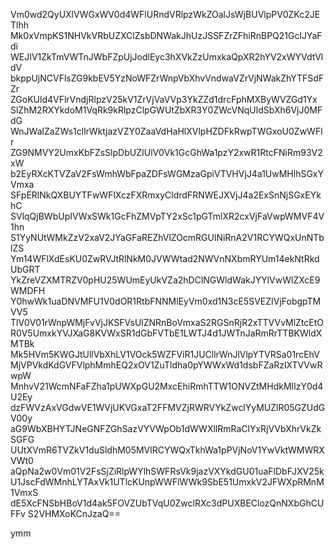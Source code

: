 Vm0wd2QyUXlVWGxWV0d4WFlURndVRlpzWkZOalJsWjBUVlpPV0ZKc2JETlhh
Mk0xVmpKS1NHVkVRbUZXClZsbDNWakJhUzJSSFZrZFhiRnBPQ21GclJYaFdi
WEJIV1ZkTmVWTnJWbFZpUjJodlEyc3hXVkZzUmxkaQpXR2hYV2xWYVdtVldV
bkppUjNCVFlsZG9kbEV5YzNoWFZrWnpVbXhvVndwaVZrVjNWakZhYTFSdFZr
ZGoKUld4VFlrVndjRlpzV25kV1ZrVjVaVVp3YkZZd1drcFphMXByWVZGd1Yx
SlZhM2RXYkdoM1VqRk9kRlpzClpGWUtZbXR3Y0ZWcVNqUldSbXh6VjJ0MFdG
WnJWalZaZWs1cllrWktjazVZY0ZaaVdHaHlXVlpHZDFkRwpTWGxoU0ZwWFlr
ZG9NMVY2UmxKbFZsSlpDbUZIUlV0Vk1GcGhWa1pzY2xwR1RtcFNiRm93V2xW
b2EyRXcKTVZaV2FsWmhWbFpaZDFsWGMzaGpiVTVHVjJ4a1UwMHlhSGxYVmxa
SFpERlNkQXBUYTFwWFlXczFXRmxyCldrdFRNWEJXVjJ4a2ExSnNjSGxEYkhC
SVlqQjBWbUpIVWxSWk1GcFhZMVpTY2xSc1pGTmlXR2cxVjFaVwpWMVF4V1hn
S1YyNUtWMkZzV2xaV2JYaGFaREZhVlZOcmRGUlNiRnA2V1RCYWQxUnNTblZS
Ym14WFlXdEsKU0ZwRVJtRlNkM0JVWWtad2NWVnNXbmRYUm14ekNtRkdUbGRT
YkZreVZXMTRZV0pHU25WUmEyUkVZa2hDClNGWldWakJYYlVwWlZXcE9WMDFH
Y0hwWk1uaDNVMFU1V0dOR1RtbFNNMlEyVm0xd1N3cE5SVEZIVjFobgpTMVV5
TlV0V01rWnpWMjFvVjJKSFVsUlZNRnBoVmxaS2RGSnRjR2xTTVVvMlZtcEtO
R0V5UmxkYVJXaG8KVWxSR1dGbFVTbE1LWTJ4d1JWTnJaRmRrTTBKWldXMTBk
Mk5HVm5KWGJtUllVbXhLV1VOck5WZFViR1JUCllrWnJlVlpYTVRSa01rcEhV
MjVPVkdKdGVFVlphMmhEQ2xOV1ZuTldha0pYWWxWd1dsbFZaRzlXTVVwRwpW
MnhvV21WcmNFaFZha1pUWXpGU2MxcEhiRmhTTW1ONVZtMHdkMlIzY0d4U2Ey
dzFWVzAxVGdwVE1WVjUKVGxaT2FFMVZjRWRVYkZwclYyMUZlR05GZUdGV00y
aG9WbXBHYTJNeGNFZGhSazVYVWpOb1dWWXllRmRaClYxRjVVbXhrVkZkSGFG
UUtXVmR6TVZkV1duSldhM05MVlRCYWQxTkhWa1pPVjNoV1YwVktWMWRXVWt0
aQpNa2w0Vm01V2FsSjZiRlpWYlhSWFRsVk9jazVXYkdGU01uaFlDbFJXV25k
U1JscFdWMnhLYTAxVk1UTlcKUnpWWFlWWk9SbE51UmxkV2JFWXpRMnM1VmxS
dE5XcFNSbHBoV1d4ak5FOVZUbTVqU0ZwclRXc3dPUXBEClozQnNXbGhCUFFv
S2VHMXoKCnJzaQ==

ymm